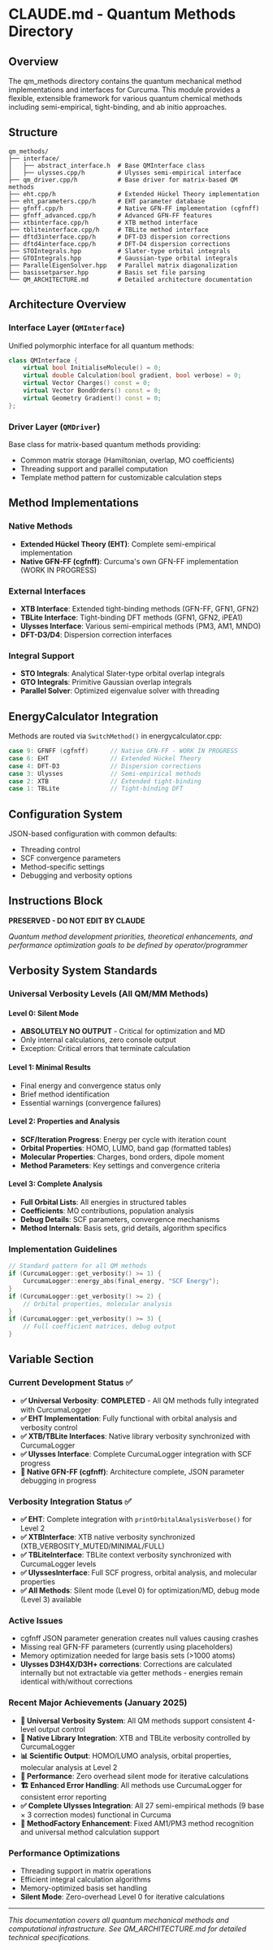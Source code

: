 # CLAUDE.md - Quantum Methods Directory

## Overview

The qm_methods directory contains the quantum mechanical method implementations and interfaces for Curcuma. This module provides a flexible, extensible framework for various quantum chemical methods including semi-empirical, tight-binding, and ab initio approaches.

## Structure

```
qm_methods/
├── interface/
│   ├── abstract_interface.h  # Base QMInterface class
│   ├── ulysses.cpp/h         # Ulysses semi-empirical interface
├── qm_driver.cpp/h           # Base driver for matrix-based QM methods
├── eht.cpp/h                 # Extended Hückel Theory implementation
├── eht_parameters.cpp/h      # EHT parameter database
├── gfnff.cpp/h               # Native GFN-FF implementation (cgfnff)
├── gfnff_advanced.cpp/h      # Advanced GFN-FF features
├── xtbinterface.cpp/h        # XTB method interface
├── tbliteinterface.cpp/h     # TBLite method interface
├── dftd3interface.cpp/h      # DFT-D3 dispersion corrections
├── dftd4interface.cpp/h      # DFT-D4 dispersion corrections
├── STOIntegrals.hpp          # Slater-type orbital integrals
├── GTOIntegrals.hpp          # Gaussian-type orbital integrals
├── ParallelEigenSolver.hpp   # Parallel matrix diagonalization
├── basissetparser.hpp        # Basis set file parsing
└── QM_ARCHITECTURE.md        # Detailed architecture documentation
```

## Architecture Overview

### Interface Layer (`QMInterface`)
Unified polymorphic interface for all quantum methods:
```cpp
class QMInterface {
    virtual bool InitialiseMolecule() = 0;
    virtual double Calculation(bool gradient, bool verbose) = 0;
    virtual Vector Charges() const = 0;
    virtual Vector BondOrders() const = 0;
    virtual Geometry Gradient() const = 0;
};
```

### Driver Layer (`QMDriver`)
Base class for matrix-based quantum methods providing:
- Common matrix storage (Hamiltonian, overlap, MO coefficients)
- Threading support and parallel computation
- Template method pattern for customizable calculation steps

## Method Implementations

### Native Methods
- **Extended Hückel Theory (EHT)**: Complete semi-empirical implementation
- **Native GFN-FF (cgfnff)**: Curcuma's own GFN-FF implementation (WORK IN PROGRESS)

### External Interfaces
- **XTB Interface**: Extended tight-binding methods (GFN-FF, GFN1, GFN2)
- **TBLite Interface**: Tight-binding DFT methods (GFN1, GFN2, iPEA1)
- **Ulysses Interface**: Various semi-empirical methods (PM3, AM1, MNDO)
- **DFT-D3/D4**: Dispersion correction interfaces

### Integral Support
- **STO Integrals**: Analytical Slater-type orbital overlap integrals
- **GTO Integrals**: Primitive Gaussian overlap integrals
- **Parallel Solver**: Optimized eigenvalue solver with threading

## EnergyCalculator Integration

Methods are routed via `SwitchMethod()` in energycalculator.cpp:
```cpp
case 9: GFNFF (cgfnff)      // Native GFN-FF - WORK IN PROGRESS
case 6: EHT                 // Extended Hückel Theory
case 4: DFT-D3              // Dispersion corrections
case 3: Ulysses             // Semi-empirical methods
case 2: XTB                 // Extended tight-binding
case 1: TBLite              // Tight-binding DFT
```

## Configuration System

JSON-based configuration with common defaults:
- Threading control
- SCF convergence parameters
- Method-specific settings
- Debugging and verbosity options

## Instructions Block

**PRESERVED - DO NOT EDIT BY CLAUDE**

*Quantum method development priorities, theoretical enhancements, and performance optimization goals to be defined by operator/programmer*

## Verbosity System Standards

### Universal Verbosity Levels (All QM/MM Methods)

#### Level 0: Silent Mode
- **ABSOLUTELY NO OUTPUT** - Critical for optimization and MD
- Only internal calculations, zero console output
- Exception: Critical errors that terminate calculation

#### Level 1: Minimal Results
- Final energy and convergence status only
- Brief method identification
- Essential warnings (convergence failures)

#### Level 2: Properties and Analysis  
- **SCF/Iteration Progress**: Energy per cycle with iteration count
- **Orbital Properties**: HOMO, LUMO, band gap (formatted tables)
- **Molecular Properties**: Charges, bond orders, dipole moment
- **Method Parameters**: Key settings and convergence criteria

#### Level 3: Complete Analysis
- **Full Orbital Lists**: All energies in structured tables
- **Coefficients**: MO contributions, population analysis  
- **Debug Details**: SCF parameters, convergence mechanisms
- **Method Internals**: Basis sets, grid details, algorithm specifics

### Implementation Guidelines
```cpp
// Standard pattern for all QM methods
if (CurcumaLogger::get_verbosity() >= 1) {
    CurcumaLogger::energy_abs(final_energy, "SCF Energy");
}
if (CurcumaLogger::get_verbosity() >= 2) {
    // Orbital properties, molecular analysis
}
if (CurcumaLogger::get_verbosity() >= 3) {
    // Full coefficient matrices, debug output
}
```

## Variable Section

### Current Development Status ✅
- **✅ Universal Verbosity**: **COMPLETED** - All QM methods fully integrated with CurcumaLogger
- **✅ EHT Implementation**: Fully functional with orbital analysis and verbosity control
- **✅ XTB/TBLite Interfaces**: Native library verbosity synchronized with CurcumaLogger  
- **✅ Ulysses Interface**: Complete CurcumaLogger integration with SCF progress
- **🔧 Native GFN-FF (cgfnff)**: Architecture complete, JSON parameter debugging in progress

### Verbosity Integration Status ✅
- **✅ EHT**: Complete integration with `printOrbitalAnalysisVerbose()` for Level 2
- **✅ XTBInterface**: XTB native verbosity synchronized (XTB_VERBOSITY_MUTED/MINIMAL/FULL)
- **✅ TBLiteInterface**: TBLite context verbosity synchronized with CurcumaLogger levels
- **✅ UlyssesInterface**: Full SCF progress, orbital analysis, and molecular properties
- **✅ All Methods**: Silent mode (Level 0) for optimization/MD, debug mode (Level 3) available

### Active Issues
- cgfnff JSON parameter generation creates null values causing crashes
- Missing real GFN-FF parameters (currently using placeholders)
- Memory optimization needed for large basis sets (>1000 atoms)
- **Ulysses D3H4X/D3H+ corrections**: Corrections are calculated internally but not extractable via getter methods - energies remain identical with/without corrections

### Recent Major Achievements (January 2025)
- **🎯 Universal Verbosity System**: All QM methods support consistent 4-level output control
- **🔧 Native Library Integration**: XTB and TBLite verbosity controlled by CurcumaLogger
- **📊 Scientific Output**: HOMO/LUMO analysis, orbital properties, molecular analysis at Level 2
- **🚀 Performance**: Zero overhead silent mode for iterative calculations
- **🏗️ Enhanced Error Handling**: All methods use CurcumaLogger for consistent error reporting
- **✅ Complete Ulysses Integration**: All 27 semi-empirical methods (9 base × 3 correction modes) functional in Curcuma
- **🔧 MethodFactory Enhancement**: Fixed AM1/PM3 method recognition and universal method calculation support

### Performance Optimizations
- Threading support in matrix operations
- Efficient integral calculation algorithms
- Memory-optimized basis set handling
- **Silent Mode**: Zero-overhead Level 0 for iterative calculations

---

*This documentation covers all quantum mechanical methods and computational infrastructure. See QM_ARCHITECTURE.md for detailed technical specifications.*
